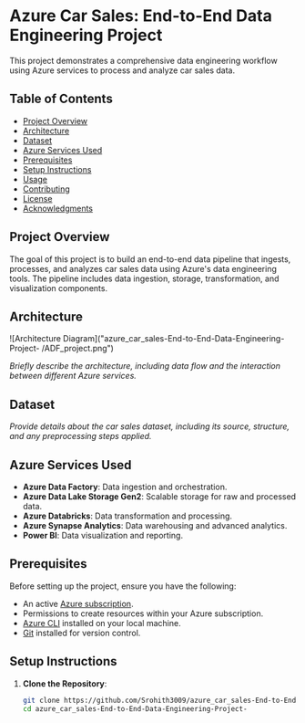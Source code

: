 # Azure Car Sales: End-to-End Data Engineering Project

This project demonstrates a comprehensive data engineering workflow using Azure services to process and analyze car sales data.

## Table of Contents

- [Project Overview](#project-overview)
- [Architecture](#architecture)
- [Dataset](#dataset)
- [Azure Services Used](#azure-services-used)
- [Prerequisites](#prerequisites)
- [Setup Instructions](#setup-instructions)
- [Usage](#usage)
- [Contributing](#contributing)
- [License](#license)
- [Acknowledgments](#acknowledgments)

## Project Overview

The goal of this project is to build an end-to-end data pipeline that ingests, processes, and analyzes car sales data using Azure's data engineering tools. The pipeline includes data ingestion, storage, transformation, and visualization components.

## Architecture

![Architecture Diagram]("azure_car_sales-End-to-End-Data-Engineering-Project-
/ADF_project.png")

*Briefly describe the architecture, including data flow and the interaction between different Azure services.*

## Dataset

*Provide details about the car sales dataset, including its source, structure, and any preprocessing steps applied.*

## Azure Services Used

- **Azure Data Factory**: Data ingestion and orchestration.
- **Azure Data Lake Storage Gen2**: Scalable storage for raw and processed data.
- **Azure Databricks**: Data transformation and processing.
- **Azure Synapse Analytics**: Data warehousing and advanced analytics.
- **Power BI**: Data visualization and reporting.

## Prerequisites

Before setting up the project, ensure you have the following:

- An active [Azure subscription](https://azure.microsoft.com/free/).
- Permissions to create resources within your Azure subscription.
- [Azure CLI](https://docs.microsoft.com/cli/azure/install-azure-cli) installed on your local machine.
- [Git](https://git-scm.com/downloads) installed for version control.

## Setup Instructions

1. **Clone the Repository**:

   ```bash
   git clone https://github.com/Srohith3009/azure_car_sales-End-to-End-Data-Engineering-Project-.git
   cd azure_car_sales-End-to-End-Data-Engineering-Project-
